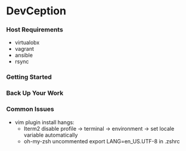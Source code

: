 # DevCeption

### Host Requirements

- virtualobx
- vagrant
- ansible
- rsync

### Getting Started

### Back Up Your Work

### Common Issues

- vim plugin install hangs:
  - Iterm2 disable profile -> terminal -> environment -> set locale variable automatically
  - oh-my-zsh uncommented export LANG=en_US.UTF-8 in .zshrc 
